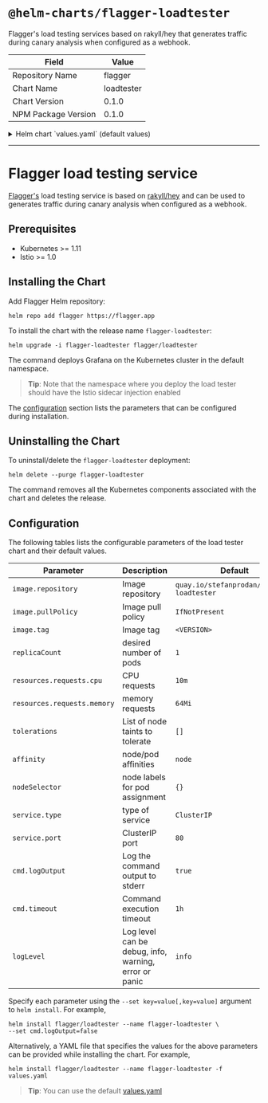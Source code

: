 # `@helm-charts/flagger-loadtester`

Flagger's load testing services based on rakyll/hey that generates traffic during canary analysis when configured as a webhook.

| Field               | Value      |
| ------------------- | ---------- |
| Repository Name     | flagger    |
| Chart Name          | loadtester |
| Chart Version       | 0.1.0      |
| NPM Package Version | 0.1.0      |

<details>

<summary>Helm chart `values.yaml` (default values)</summary>

```yaml
replicaCount: 1

image:
  repository: quay.io/stefanprodan/flagger-loadtester
  tag: 0.1.0
  pullPolicy: IfNotPresent

logLevel: info
cmd:
  logOutput: true
  timeout: 1h

nameOverride: ''
fullnameOverride: ''

service:
  type: ClusterIP
  port: 80

resources:
  requests:
    cpu: 10m
    memory: 64Mi

nodeSelector: {}

tolerations: []

affinity: {}
```

</details>

---

# Flagger load testing service

[Flagger's](https://github.com/stefanprodan/flagger) load testing service is based on
[rakyll/hey](https://github.com/rakyll/hey)
and can be used to generates traffic during canary analysis when configured as a webhook.

## Prerequisites

- Kubernetes >= 1.11
- Istio >= 1.0

## Installing the Chart

Add Flagger Helm repository:

```console
helm repo add flagger https://flagger.app
```

To install the chart with the release name `flagger-loadtester`:

```console
helm upgrade -i flagger-loadtester flagger/loadtester
```

The command deploys Grafana on the Kubernetes cluster in the default namespace.

> **Tip**: Note that the namespace where you deploy the load tester should have the Istio sidecar injection enabled

The [configuration](#configuration) section lists the parameters that can be configured during installation.

## Uninstalling the Chart

To uninstall/delete the `flagger-loadtester` deployment:

```console
helm delete --purge flagger-loadtester
```

The command removes all the Kubernetes components associated with the chart and deletes the release.

## Configuration

The following tables lists the configurable parameters of the load tester chart and their default values.

| Parameter                   | Description                                           | Default                                   |
| --------------------------- | ----------------------------------------------------- | ----------------------------------------- |
| `image.repository`          | Image repository                                      | `quay.io/stefanprodan/flagger-loadtester` |
| `image.pullPolicy`          | Image pull policy                                     | `IfNotPresent`                            |
| `image.tag`                 | Image tag                                             | `<VERSION>`                               |
| `replicaCount`              | desired number of pods                                | `1`                                       |
| `resources.requests.cpu`    | CPU requests                                          | `10m`                                     |
| `resources.requests.memory` | memory requests                                       | `64Mi`                                    |
| `tolerations`               | List of node taints to tolerate                       | `[]`                                      |
| `affinity`                  | node/pod affinities                                   | `node`                                    |
| `nodeSelector`              | node labels for pod assignment                        | `{}`                                      |
| `service.type`              | type of service                                       | `ClusterIP`                               |
| `service.port`              | ClusterIP port                                        | `80`                                      |
| `cmd.logOutput`             | Log the command output to stderr                      | `true`                                    |
| `cmd.timeout`               | Command execution timeout                             | `1h`                                      |
| `logLevel`                  | Log level can be debug, info, warning, error or panic | `info`                                    |

Specify each parameter using the `--set key=value[,key=value]` argument to `helm install`. For example,

```console
helm install flagger/loadtester --name flagger-loadtester \
--set cmd.logOutput=false
```

Alternatively, a YAML file that specifies the values for the above parameters can be provided while installing the chart. For example,

```console
helm install flagger/loadtester --name flagger-loadtester -f values.yaml
```

> **Tip**: You can use the default [values.yaml](values.yaml)
